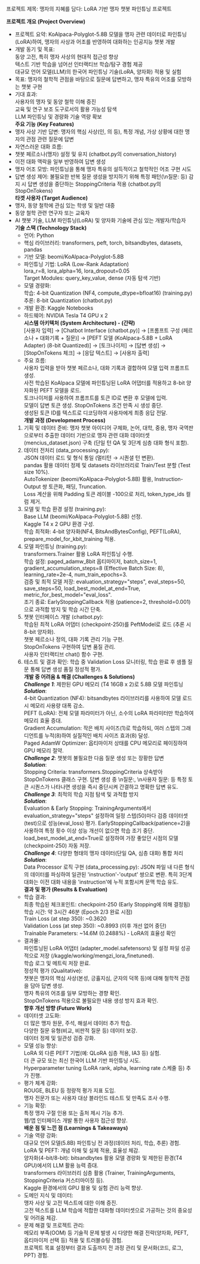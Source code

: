프로젝트 제목: 맹자의 지혜를 담다: LoRA 기반 맹자 챗봇 파인튜닝 프로젝트

**프로젝트 개요 (Project Overview)**   
- 프로젝트 요약: KoAlpaca-Polyglot-5.8B 모델을 맹자 관련 데이터로 파인튜닝(LoRA)하여, 맹자의 사상과 어조를 반영하여 대화하는 인공지능 챗봇 개발   
- 개발 동기 및 목표:   
    동양 고전, 특히 맹자 사상의 현대적 접근성 향상   
    텍스트 기반 학습을 넘어선 인터랙티브 학습/탐구 경험 제공   
    대규모 언어 모델(LLM)의 한국어 파인튜닝 기술(LoRA, 양자화) 적용 및 실험   
- 목표: 맹자의 철학적 관점을 바탕으로 질문에 답변하고, 맹자 특유의 어조를 모방하는 챗봇 구현   
- 기대 효과:   
    사용자의 맹자 및 동양 철학 이해 증진   
    교육 및 연구 보조 도구로서의 활용 가능성 탐색   
    LLM 파인튜닝 및 경량화 기술 역량 확보   
**주요 기능 (Key Features)**   
- 맹자 사상 기반 답변: 맹자의 핵심 사상(인, 의 등), 특정 개념, 가상 상황에 대한 맹자의 관점 관련 질문에 답변   
- 자연스러운 대화 흐름:   
- 챗봇 페르소나(맹자) 설정 및 유지 (chatbot.py의 conversation_history)   
- 이전 대화 맥락을 일부 반영하여 답변 생성   
- 맹자 어조 모방: 파인튜닝을 통해 맹자 특유의 설득적이고 철학적인 어조 구현 시도   
- 답변 생성 제어: 불필요한 반복 질문 생성을 방지하기 위해 특정 패턴(\n질문: 등) 감지 시 답변 생성을 중단하는 StoppingCriteria 적용 (chatbot.py의 StopOnTokens)   
**타겟 사용자 (Target Audience)**   
- 맹자, 동양 철학에 관심 있는 학생 및 일반 대중   
- 동양 철학 관련 연구자 또는 교육자   
- AI 챗봇 기술, LLM 파인튜닝(LoRA) 및 양자화 기술에 관심 있는 개발자/학습자   
**기술 스택 (Technology Stack)**   
  - 언어: Python   
  - 핵심 라이브러리: transformers, peft, torch, bitsandbytes, datasets, pandas   
  - 기반 모델: beomi/KoAlpaca-Polyglot-5.8B   
  - 파인튜닝 기법: LoRA (Low-Rank Adaptation)   
                  lora_r=8, lora_alpha=16, lora_dropout=0.05   
                  Target Modules: query_key_value, dense (자동 탐색 기반)   
  - 모델 경량화:   
      학습: 4-bit Quantization (NF4, compute_dtype=bfloat16) (training.py)   
      추론: 8-bit Quantization (chatbot.py)   
  - 개발 환경: Kaggle Notebooks   
  - 하드웨어: NVIDIA Tesla T4 GPU x 2   
**시스템 아키텍처 (System Architecture) - (간략)**   
[사용자 입력] → [Chatbot Interface (chatbot.py)] → [프롬프트 구성 (페르소나 + 대화기록 + 질문)] → [PEFT 모델 (KoAlpaca-5.8B + LoRA Adapter) (8-bit Quantized)] → [토크나이저] → [답변 생성] →  
[StopOnTokens 체크] → [응답 텍스트] → [사용자 출력]   
  - 주요 흐름:   
      사용자 입력을 받아 챗봇 페르소나, 대화 기록과 결합하여 모델 입력 프롬프트 생성.   
      사전 학습된 KoAlpaca 모델에 파인튜닝된 LoRA 어댑터를 적용하고 8-bit 양자화된 PEFT 모델을 로드.   
      토크나이저를 사용하여 프롬프트를 토큰 ID로 변환 후 모델에 입력.   
      모델이 답변 토큰 생성. StopOnTokens 조건 만족 시 생성 중단.   
      생성된 토큰 ID를 텍스트로 디코딩하여 사용자에게 최종 응답 전달.   
**개발 과정 (Development Process)**   
  1. 기획 및 데이터 준비: 맹자 챗봇 아이디어 구체화, 논어, 대학, 중용, 맹자 국역판으로부터 추출한 데이터 기반으로 맹자 관련 대화 데이터셋 (mencius_dataset.json) 구축 (단일 턴 QA 및 3단계 심층 대화 형식 포함).   
  2. 데이터 전처리 (data_processing.py):   
    JSON 데이터 로드 및 형식 통일 (멀티턴 → 시퀀셜 턴 변환).   
    pandas 활용 데이터 정제 및 datasets 라이브러리로 Train/Test 분할 (Test size 10%).   
    AutoTokenizer (beomi/KoAlpaca-Polyglot-5.8B) 활용, Instruction-Output 쌍 토큰화, 패딩, Truncation.   
    Loss 계산을 위해 Padding 토큰 레이블 -100으로 처리, token_type_ids 컬럼 제거.   
  3. 모델 및 학습 환경 설정 (training.py):   
    Base LLM (beomi/KoAlpaca-Polyglot-5.8B) 선정.   
    Kaggle T4 x 2 GPU 환경 구성.   
    학습 최적화: 4-bit 양자화(NF4, BitsAndBytesConfig), PEFT(LoRA), prepare_model_for_kbit_training 적용.   
  4. 모델 파인튜닝 (training.py):   
    transformers.Trainer 활용 LoRA 파인튜닝 수행.   
    학습 설정: paged_adamw_8bit 옵티마이저, batch_size=1, gradient_accumulation_steps=8 (Effective Batch Size: 8), learning_rate=2e-4, num_train_epochs=3.   
    검증 및 최적 모델 저장: evaluation_strategy="steps", eval_steps=50, save_steps=50, load_best_model_at_end=True, metric_for_best_model="eval_loss".   
    조기 종료: EarlyStoppingCallback 적용 (patience=2, threshold=0.001)으로 과적합 방지 및 학습 시간 단축.   
  5. 챗봇 인터페이스 개발 (chatbot.py):   
    학습된 최적 LoRA 어댑터 (checkpoint-250)를 PeftModel로 로드 (추론 시 8-bit 양자화).   
    챗봇 페르소나 정의, 대화 기록 관리 기능 구현.   
    StopOnTokens 구현하여 답변 품질 관리.   
    사용자 인터랙티브 chat() 함수 구현.   
  6. 테스트 및 결과 확인: 학습 중 Validation Loss 모니터링, 학습 완료 후 샘플 질문 통해 답변 생성 품질 정성적 평가.   
**개발 중 어려움 & 해결 (Challenges & Solutions)**   
  ***Challenge 1***: 제한된 GPU 메모리 (T4 16GB x 2)로 5.8B 모델 파인튜닝   
  ***Solution***:   
    4-bit Quantization (NF4): bitsandbytes 라이브러리를 사용하여 모델 로드 시 메모리 사용량 대폭 감소.   
    PEFT (LoRA): 전체 모델 파라미터가 아닌, 소수의 LoRA 파라미터만 학습하여 메모리 효율 증대.   
    Gradient Accumulation: 작은 배치 사이즈(1)로 학습하되, 여러 스텝의 그래디언트를 누적(8)하여 실질적인 배치 사이즈 효과(8) 달성.   
    Paged AdamW Optimizer: 옵티마이저 상태를 CPU 메모리로 페이징하여 GPU 메모리 절약.   
  ***Challenge 2***: 챗봇의 불필요한 다음 질문 생성 또는 장황한 답변   
  ***Solution***:   
    Stopping Criteria: transformers.StoppingCriteria 상속받아 StopOnTokens 클래스 구현. 답변 생성 중 \n질문:, \n사용자 질문: 등 특정 토큰 시퀀스가 나타나면 생성을 즉시 중단시켜 간결하고 명확한 답변 유도.   
  ***Challenge 3***: 최적의 학습 지점 탐색 및 과적합 방지   
  ***Solution***:   
    Evaluation & Early Stopping: TrainingArguments에서 evaluation_strategy="steps" 설정하여 일정 스텝(50)마다 검증 데이터셋(test)으로 성능(eval_loss) 평가. EarlyStoppingCallback(patience=2)을 사용하여 특정 횟수 이상 성능 개선이 없으면 학습 조기 중단. load_best_model_at_end=True로 설정하여 가장 좋았던 시점의 모델(checkpoint-250) 자동 저장.   
  ***Challenge 4***: 다양한 형태의 맹자 데이터(단일 QA, 심층 대화) 통합 처리   
  ***Solution***:   
    Data Processor 로직 구현 (data_processing.py): JSON 파일 내 다른 형식의 데이터를 파싱하여 일관된 'instruction'-'output' 쌍으로 변환. 특히 3단계 대화는 이전 대화 내용을 'instruction'에 누적 포함시켜 문맥 학습 유도.   
**결과 및 평가 (Results & Evaluation)**   
  - 학습 결과:   
      최종 학습된 체크포인트: checkpoint-250 (Early Stopping에 의해 결정됨)   
      학습 시간: 약 3시간 46분 (Epoch 2/3 완료 시점)   
      Train Loss (at step 350): ~0.3620   
      Validation Loss (at step 350): ~0.8993 (이후 개선 없어 중단)   
      Trainable Parameters: ~14.6M (0.2488%) - LoRA의 효율성 확인   
  - 결과물:   
      파인튜닝된 LoRA 어댑터 (adapter_model.safetensors) 및 설정 파일 성공적으로 저장 (/kaggle/working/mengzi_lora_finetuned).   
      학습 로그 및 메트릭 저장 완료.   
      정성적 평가 (Qualitative):   
      챗봇은 맹자의 핵심 사상(본성, 긍휼지심, 군자의 덕목 등)에 대해 철학적 관점을 담아 답변 생성.   
      맹자 특유의 어조를 일부 모방하는 경향 확인.   
      StopOnTokens 적용으로 불필요한 내용 생성 방지 효과 확인.   
**향후 개선 방향 (Future Work)**   
  - 데이터셋 고도화:   
      더 많은 맹자 원문, 주석, 해설서 데이터 추가 학습.   
      다양한 질문 유형(비교, 비판적 질문 등) 데이터 보강.   
      데이터 정제 및 일관성 검증 강화.   
  - 모델 성능 향상:   
      LoRA 외 다른 PEFT 기법(예: QLoRA 심층 적용, IA3 등) 실험.   
      더 큰 규모 또는 최신 한국어 LLM 기반 파인튜닝 시도.   
      Hyperparameter tuning (LoRA rank, alpha, learning rate 스케줄 등) 추가 진행.   
  - 평가 체계 강화:   
      ROUGE, BLEU 등 정량적 평가 지표 도입.   
      맹자 전문가 또는 사용자 대상 블라인드 테스트 및 만족도 조사 수행.   
  - 기능 확장:   
      특정 맹자 구절 인용 또는 출처 제시 기능 추가.   
      웹/앱 인터페이스 개발 통한 사용자 접근성 향상.   
**배운 점 및 느낀 점 (Learnings & Takeaways)**   
  - 기술 역량 강화:   
      대규모 언어 모델(5.8B) 파인튜닝 전 과정(데이터 처리, 학습, 추론) 경험.   
      LoRA 및 PEFT: 개념 이해 및 실제 적용, 효율성 체감.   
      양자화(4-bit/8-bit): bitsandbytes 활용 모델 경량화 및 제한된 환경(T4 GPU)에서의 LLM 활용 능력 증대.   
      transformers 라이브러리 심층 활용 (Trainer, TrainingArguments, StoppingCriteria 커스터마이징 등).   
      Kaggle 환경에서의 GPU 활용 및 실험 관리 능력 향상.   
  - 도메인 지식 및 데이터:   
      맹자 사상 및 고전 텍스트에 대한 이해 증진.   
      고전 텍스트를 LLM 학습에 적합한 대화형 데이터셋으로 가공하는 것의 중요성 및 어려움 체감.   
  - 문제 해결 및 프로젝트 관리:   
      메모리 부족(OOM) 등 기술적 문제 발생 시 다양한 해결 전략(양자화, PEFT, 옵티마이저 선택 등) 적용 및 트러블슈팅 경험.   
      프로젝트 목표 설정부터 결과 도출까지 전 과정 관리 및 문서화(코드, 로그, PPT) 경험.   
